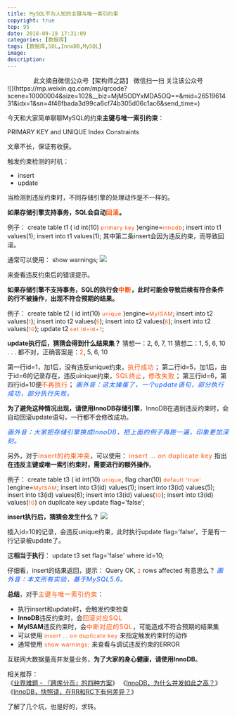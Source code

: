 ```yaml
---
title: MySQL不为人知的主键与唯一索引约束
copyright: true
top: 95
date: 2018-09-19 17:31:09
categories: [数据库]
tags: [数据库,SQL,InnoDB,MySQL]
image:
description:
---
```


<span></span>

<!--more-->
<center>此文摘自微信公众号【架构师之路】
微信扫一扫
关注该公众号
</center>
![](https://mp.weixin.qq.com/mp/qrcode?scene=10000004&size=102&__biz=MjM5ODYxMDA5OQ==&mid=2651961431&idx=1&sn=4f46fbada3d99ca6cf74b305d06c1ac6&send_time=)


今天和大家简单聊聊MySQL的约束**主键与唯一索引约束**：

PRIMARY KEY and UNIQUE Index Constraints

文章不长，保证有收获。

触发约束检测的时机：
*   insert
*   update

当检测到违反约束时，不同存储引擎的处理动作是不一样的。

**如果存储引擎支持事务，SQL会自动<span style="color: rgb(255, 76, 0);"><strong><span style="font-size: 14px;letter-spacing: 1px;">回滚</span></strong></span>。**

例子：
create table t1 (
id int(10) <span style="letter-spacing: 1px;font-size: 12px;color: rgb(255, 76, 0);">primary key</span>
)engine=<span style="letter-spacing: 1px;font-size: 12px;color: rgb(255, 76, 0);">innodb</span>;
insert into t1 values(1);
insert into t1 values(1);
其中第二条insert会因为违反约束，而导致回滚。

通常可以使用：
show warnings;
![](https://yfzhou.oss-cn-beijing.aliyuncs.com/blog/img/20180919175612.webp)

来查看违反约束后的错误提示。

**如果存储引擎不支持事务，SQL的执行会<span style="color: rgb(255, 76, 0);"><strong><span style="font-size: 14px;letter-spacing: 1px;">中断</span></strong></span>，此时可能会导致后续有符合条件的行不被操作，出现不符合预期的结果。**


例子：
create table t2 (
id int(10) <span style="letter-spacing: 1px;font-size: 12px;color: rgb(255, 76, 0);">unique</span>
)engine=<span style="letter-spacing: 1px;font-size: 12px;color: rgb(255, 76, 0);">MyISAM</span>;
insert into t2 values(<span style="letter-spacing: 1px;font-size: 12px;color: rgb(255, 76, 0);">1</span>);
insert into t2 values(<span style="letter-spacing: 1px;font-size: 12px;color: rgb(255, 76, 0);">5</span>);
insert into t2 values(<span style="letter-spacing: 1px;font-size: 12px;color: rgb(255, 76, 0);">6</span>);
insert into t2 values(<span style="letter-spacing: 1px;font-size: 12px;color: rgb(255, 76, 0);">10</span>);
update t2 <span style="letter-spacing: 1px;font-size: 12px;color: rgb(255, 76, 0);">set id=id+1</span>;

**update执行后，猜猜会得到什么结果集？**
猜想一：2, 6, 7, 11
猜想二：1, 5, 6, 10
.
.
.
都不对，正确答案是：<span style="font-size: 14px;letter-spacing: 1px;color: rgb(255, 76, 0);">2</span>, 5, 6, 10

第一行id=1，加1后，没有违反unique约束，<span style="font-size: 14px;letter-spacing: 1px;color: rgb(255, 76, 0);">执行成功</span>；
第二行id=5，加1后，由于id=6的记录存在，违反uinique约束，<span style="font-size: 14px;letter-spacing: 1px;color: rgb(255, 76, 0);">SQL终止</span>，<span style="font-size: 14px;letter-spacing: 1px;color: rgb(255, 76, 0);">修改失败</span>；
第三行id=6，第四行id=10便<span style="font-size: 14px;letter-spacing: 1px;color: rgb(255, 76, 0);">不再执行</span>；
<span style="color: rgb(0, 82, 255);"><em><span style="font-size: 14px;letter-spacing: 1px;">画外音：这太操蛋了，一个update语句，部分执行成功，部分执行失败。</span></em></span>

  

**为了避免这种情况出现，请使用InnoDB存储引擎**，InnoDB在遇到违反约束时，会自动回滚update语句，一行都不会修改成功。

<span style="color: rgb(0, 82, 255);"><em><span style="font-size: 14px;letter-spacing: 1px;">画外音：大家把存储引擎换成InnoDB，把上面的例子再跑一遍，印象更加深刻。</span></em></span>

另外，对于<span style="font-size: 14px;letter-spacing: 1px;color: rgb(255, 76, 0);">insert的约束冲突</span>，可以使用：
<span style="font-size: 14px;letter-spacing: 1px;color: rgb(255, 76, 0);">insert … on duplicate key</span>
指出**在违反主键或唯一索引约束时，需要进行的额外操作**。

例子：
create table t3 (
id int(10) <span style="letter-spacing: 1px;font-size: 12px;color: rgb(255, 76, 0);">unique</span>,
flag char(10) <span style="letter-spacing: 1px;font-size: 12px;color: rgb(255, 76, 0);">default 'true'</span>
)engine=<span style="letter-spacing: 1px;font-size: 12px;color: rgb(255, 76, 0);">MyISAM</span>;
insert into t3(id) values(1);
insert into t3(id) values(5);
insert into t3(id) values(6);
insert into t3(id) values(<span style="letter-spacing: 1px;font-size: 12px;color: rgb(255, 76, 0);">10</span>);
insert into t3(id) values(<span style="letter-spacing: 1px;font-size: 12px;color: rgb(255, 76, 0);">10</span>) on duplicate key update flag='false';

**insert执行后，猜猜会发生什么？**
![](https://yfzhou.oss-cn-beijing.aliyuncs.com/blog/img/20180919175500.webp)

插入id=10的记录，会违反unique约束，此时执行update flag=’false’，于是有一行记录被update了。  

这**相当于执行**：
update t3 set flag='false' where id=10;

仔细看，insert的结果返回，提示：
Query OK, <span style="letter-spacing: 1px;font-size: 12px;color: rgb(255, 76, 0);">2</span> rows affected
有意思么？
<span style="color: rgb(0, 82, 255);"><em><span style="font-size: 14px;letter-spacing: 1px;">画外音：本文所有实验，基于MySQL5.6。</span></em></span>

**总结**，对于<span style="font-size: 14px;letter-spacing: 1px;color: rgb(255, 76, 0);">主键与唯一索引约束</span>：
*   执行insert和update时，会触发约束检查 
*   **InnoDB**违反约束时，会<span style="font-size: 14px;letter-spacing: 1px;color: rgb(255, 76, 0);">回滚对应SQL</span>
*   **MyISAM**违反约束时，会<span style="font-size: 14px;letter-spacing: 1px;color: rgb(255, 76, 0);">中断对应的SQL</span>，可能造成不符合预期的结果集
*   可以使用<span style="letter-spacing: 1px;font-size: 12px;color: rgb(255, 76, 0);"> insert … on duplicate key </span>来指定触发约束时的动作
*   通常使用<span style="letter-spacing: 1px;font-size: 12px;color: rgb(255, 76, 0);"> show warnings; </span>来查看与调试违反约束的ERROR

  
互联网大数据量高并发量业务，**为了大家的身心健康，请使用InnoDB**。


相关推荐：  
《[业界难题 - 『跨库分页』的四种方案](https://yfzhou.coding.me/2018/09/10/%E4%B8%9A%E7%95%8C%E9%9A%BE%E9%A2%98%20-%20%E3%80%8E%E8%B7%A8%E5%BA%93%E5%88%86%E9%A1%B5%E3%80%8F%E7%9A%84%E5%9B%9B%E7%A7%8D%E6%96%B9%E6%A1%88/)》
《[InnoDB，为什么并发如此之高？](https://yfzhou.coding.me/2018/08/14/InnoDB%E5%B9%B6%E5%8F%91%E5%A6%82%E6%AD%A4%E9%AB%98%EF%BC%8C%E5%8E%9F%E5%9B%A0%E7%AB%9F%E7%84%B6%E5%9C%A8%E8%BF%99%EF%BC%9F/)》
《[InnoDB，快照读，在RR和RC下有何差异？](https://yfzhou.coding.me/2018/09/05/InnoDB%EF%BC%8C%E5%BF%AB%E7%85%A7%E8%AF%BB%EF%BC%8C%E5%9C%A8RR%E5%92%8CRC%E4%B8%8B%E6%9C%89%E4%BD%95%E5%B7%AE%E5%BC%82%EF%BC%9F/)》

了解了几个坑，也是好的，求转。